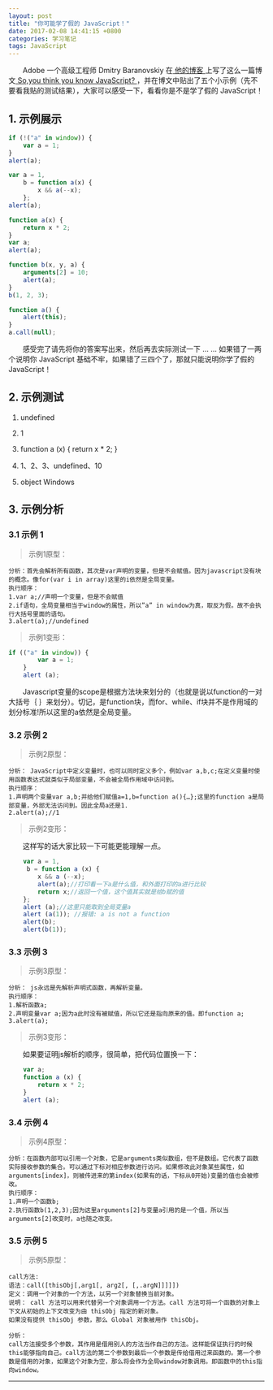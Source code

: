 ```yaml
---
layout: post
title: "你可能学了假的 JavaScript！"
date: 2017-02-08 14:41:15 +0800
categories: 学习笔记
tags: JavaScript
---
```



　　Adobe 一个高级工程师 Dmitry Baranovskiy 在[ 他的博客 ](http://dmitry.baranovskiy.com/)上写了这么一篇博文[ So,you think you know JavaScript? ](http://dmitry.baranovskiy.com/post/91403200)，并在博文中贴出了五个小示例（先不要看我贴的测试结果），大家可以感受一下，看看你是不是学了假的 JavaScript！<!-- more -->

## 1. 示例展示

```js
if (!("a" in window)) {
    var a = 1;
}
alert(a);
```

```js
var a = 1,
    b = function a(x) {
        x && a(--x);
    };
alert(a);
```

```js
function a(x) {
    return x * 2;
}
var a;
alert(a);
```

```js
function b(x, y, a) {
    arguments[2] = 10;
    alert(a);
}
b(1, 2, 3);
```

```js
function a() {
    alert(this);
}
a.call(null);
```

　　感受完了请先将你的答案写出来，然后再去实际测试一下 … … 如果错了一两个说明你 JavaScript 基础不牢，如果错了三四个了，那就只能说明你学了假的 JavaScript！

## 2. 示例测试

1. undefined 

2. 1 

3. function a (x) { 
   return x * 2; 
   }
   
4. 1、2、3、undefined、10 

5. object Windows

## 3. 示例分析

### 3.1 示例 1

> 示例1原型：

```
分析：首先会解析所有函数，其次是var声明的变量，但是不会赋值。因为javascript没有块的概念。像for(var i in array)这里的i依然是全局变量。 
执行顺序： 
1.var a;//声明一个变量，但是不会赋值 
2.if语句，全局变量相当于window的属性，所以”a” in window为真，取反为假。故不会执行大括号里面的语句。 
3.alert(a);//undefined
```

> 示例1变形：

```js
if (("a" in window)) {
        var a = 1;
    }
    alert (a);
```

　　Javascript变量的scope是根据方法块来划分的（也就是说以function的一对大括号｛ ｝来划分）。切记，是function块，而for、while、if块并不是作用域的划分标准!所以这里的a依然是全局变量。

### 3.2 示例 2

> 示例2原型：

```
分析： JavaScript中定义变量时，也可以同时定义多个，例如var a,b,c;在定义变量时使用函数表达式就类似于局部变量，不会被全局作用域中访问到。 
执行顺序： 
1.声明两个变量var a,b;并给他们赋值a=1,b=function a(){…};这里的function a是局部变量，外部无法访问到。因此全局a还是1. 
2.alert(a);//1
```

> 示例2变形：

　　这样写的话大家比较一下可能更能理解一点。

```js
    var a = 1,
     b = function a (x) {
        x && a (--x);
        alert(a);//打印看一下a是什么值，和外面打印的a进行比较
        return x;//返回一个值，这个值其实就是给b赋的值
    };
    alert (a);//这里只能取到全局变量a
    alert (a(1)); //报错: a is not a function
    alert(b);
    alert(b(1));
```

### 3.3 示例 3

> 示例3原型：

```
分析： js永远是先解析声明式函数，再解析变量。 
执行顺序： 
1.解析函数a; 
2.声明变量var a;因为a此时没有被赋值，所以它还是指向原来的值。即function a; 
3.alert(a);
```

> 示例3变形：

　　如果要证明js解析的顺序，很简单，把代码位置换一下：

```js
    var a;
    function a (x) {
        return x * 2;
    }
    alert (a);
```

### 3.4 示例 4

> 示例4原型：

```
分析：在函数内部可以引用一个对象，它是arguments类似数组，但不是数组。它代表了函数实际接收参数的集合。可以通过下标对相应参数进行访问。如果修改此对象某些属性，如arguments[index]，则被传进来的第index(如果有的话，下标从0开始)变量的值也会被修改。 
执行顺序： 
1.声明一个函数b; 
2.执行函数b(1,2,3);因为这里arguments[2]与变量a引用的是一个值，所以当arguments[2]改变时，a也随之改变。
```

### 3.5 示例 5

> 示例5原型：

```
call方法: 
语法：call([thisObj[,arg1[, arg2[, [,.argN]]]]]) 
定义：调用一个对象的一个方法，以另一个对象替换当前对象。 
说明： call 方法可以用来代替另一个对象调用一个方法。call 方法可将一个函数的对象上下文从初始的上下文改变为由 thisObj 指定的新对象。 
如果没有提供 thisObj 参数，那么 Global 对象被用作 thisObj。

分析： 
call方法接受多个参数，其作用是借用别人的方法当作自己的方法。这样能保证执行的时候this能够指向自己。call方法的第二个参数到最后一个参数是传给借用过来函数的。第一个参数是借用的对象，如果这个对象为空，那么将会作为全局window对象调用。即函数中的this指向window。
```

<hr>